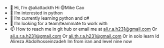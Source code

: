 - 👋 Hi, I’m @aliattackth
Hi @Mike Cao
- 👀 I’m interested in python
- 🌱 I’m currently learning python and c#
- 💞️ I’m looking for a team/teammate to work with
- 📫 How to reach me in git hub or email me at 
ali.r.a.h231@gmail.com
Or
ali.s.r.a.h231@gmail.com
Or
ali.th.r.a.h231@gmail.com
Or in solo learn 
Id 
Alireza Abdolhosseinzadeh
Im from iran and level nine now
<!---
aliattackth/aliattackth is a ✨ special ✨ repository because its `README.md` (this file) appears on your GitHub profile.
You can click the Preview link to take a look at your changes.
--->
